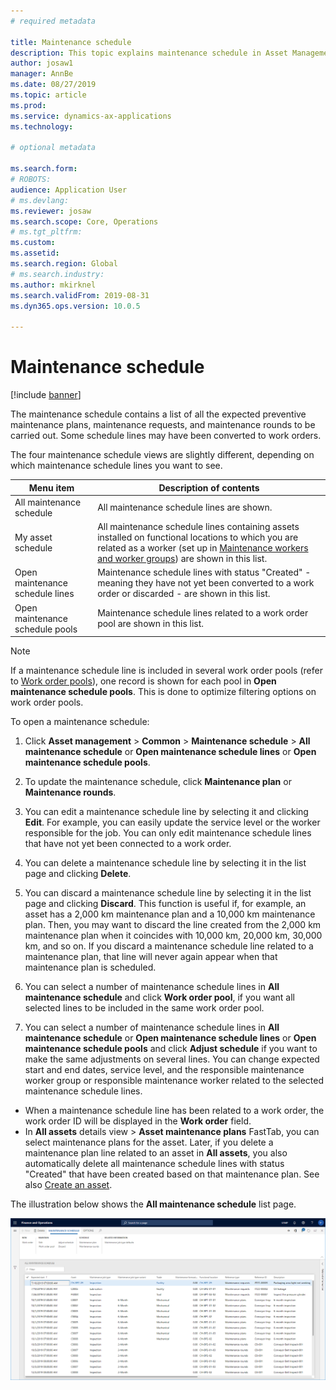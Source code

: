 ```yaml
---
# required metadata

title: Maintenance schedule
description: This topic explains maintenance schedule in Asset Management.
author: josaw1
manager: AnnBe
ms.date: 08/27/2019
ms.topic: article
ms.prod: 
ms.service: dynamics-ax-applications
ms.technology: 

# optional metadata

ms.search.form: 
# ROBOTS: 
audience: Application User
# ms.devlang: 
ms.reviewer: josaw
ms.search.scope: Core, Operations
# ms.tgt_pltfrm: 
ms.custom: 
ms.assetid: 
ms.search.region: Global
# ms.search.industry: 
ms.author: mkirknel
ms.search.validFrom: 2019-08-31
ms.dyn365.ops.version: 10.0.5

---
```


# Maintenance schedule

[!include [banner](../../includes/banner.md)]

 

The maintenance schedule contains a list of all the expected preventive maintenance plans, maintenance requests, and maintenance rounds to be carried out. Some schedule lines may have been converted to work orders.

The four maintenance schedule views are slightly different, depending on which maintenance schedule lines you want to see.

| Menu item                  | Description of contents                                                                                                                                             |
|----------------------------|----------------------------------------------------------------------------------------------------------------------------------------------------------------------------------------------|
| All maintenance schedule       | All maintenance schedule lines are shown.     |
| My asset schedule        | All maintenance schedule lines containing assets installed on functional locations to which you are related as a worker (set up in [Maintenance workers and worker groups](../setup-for-objects/workers-and-worker-groups.md)) are shown in this list. |
| Open maintenance schedule lines | Maintenance schedule lines with status "Created" - meaning they have not yet been converted to a work order or discarded - are shown in this list.                                            |
| Open maintenance schedule pools | Maintenance schedule lines related to a work order pool are shown in this list.                                                                                                                  |

>[!NOTE]
>If a maintenance schedule line is included in several work order pools (refer to [Work order pools](../work-orders/work-order-pools.md)), one record is shown for each pool in **Open maintenance schedule pools**. This is done to optimize filtering options on work order pools.

To open a maintenance schedule:

1. Click **Asset management** > **Common** > **Maintenance schedule** > **All maintenance schedule** or **Open maintenance schedule lines** or **Open maintenance schedule pools**.

2. To update the maintenance schedule, click **Maintenance plan** or **Maintenance rounds**. 

3. You can edit a maintenance schedule line by selecting it and clicking **Edit**. For example, you can easily update the service level or the worker responsible for the job. You can only edit maintenance schedule lines that have not yet been connected to a work order.

4. You can delete a maintenance schedule line by selecting it in the list page and clicking **Delete**.

5. You can discard a maintenance schedule line by selecting it in the list page and clicking **Discard**. This function is useful if, for example, an asset has a 2,000 km maintenance plan and a 10,000 km maintenance plan. Then, you may want to discard the line created from the 2,000 km maintenance plan when it coincides with 10,000 km, 20,000 km, 30,000 km, and so on. If you discard a maintenance schedule line related to a maintenance plan, that line will never again appear when that maintenance plan is scheduled.

6. You can select a number of maintenance schedule lines in **All maintenance schedule** and click **Work order pool**, if you want all selected lines to be included in the same work order pool.

7. You can select a number of maintenance schedule lines in **All maintenance schedule** or **Open maintenance schedule lines** or **Open maintenance schedule pools** and click **Adjust schedule** if you want to make the same adjustments on several lines. You can change expected start and end dates, service level, and the responsible maintenance worker group or responsible maintenance worker related to the selected maintenance schedule lines.

- When a maintenance schedule line has been related to a work order, the work order ID will be displayed in the **Work order** field.  
- In **All assets** details view > **Asset maintenance plans** FastTab, you can select maintenance plans for the asset. Later, if you delete a maintenance plan line related to an asset in **All assets**, you also automatically delete all maintenance schedule lines with status "Created" that have been created based on that maintenance plan. See also [Create an asset](../objects/create-an-object.md).

The illustration below shows the **All maintenance schedule** list page.

![Figure 1](media/16-preventive-maintenance.png)

